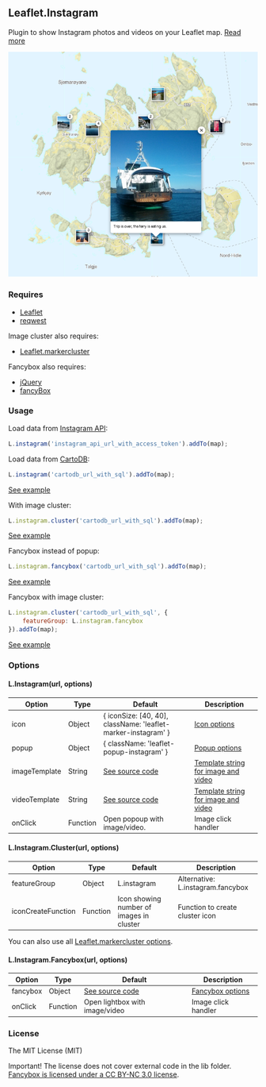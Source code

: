 ## Leaflet.Instagram

Plugin to show Instagram photos and videos on your Leaflet map. [Read more](http://blog.thematicmapping.org/2014/06/showing-instagram-photos-and-videos-on.html)

![Image of map with Instagram photos](img/popup-cluster.png)

### Requires
- [Leaflet](http://leafletjs.com/)
- [reqwest](https://github.com/ded/reqwest)

Image cluster also requires: 
- [Leaflet.markercluster](https://github.com/Leaflet/Leaflet.markercluster)

Fancybox also requires:
- [jQuery](http://jquery.com/)
- [fancyBox](http://fancyapps.com/fancybox/)

### Usage
Load data from [Instagram API](http://instagram.com/developer/):
```JavaScript
L.instagram('instagram_api_url_with_access_token').addTo(map);
```

Load data from [CartoDB](http://blog.thematicmapping.org/2014/06/syncing-your-instagram-photos-to-cartodb.html):
```JavaScript
L.instagram('cartodb_url_with_sql').addTo(map); 
```

[See example](http://turban.github.io/Leaflet.Instagram/examples/popup.html)

With image cluster:
```JavaScript
L.instagram.cluster('cartodb_url_with_sql').addTo(map); 
```

[See example](http://turban.github.io/Leaflet.Instagram/examples/popup-cluster.html)

Fancybox instead of popup:
```JavaScript
L.instagram.fancybox('cartodb_url_with_sql').addTo(map); 
```

[See example](http://turban.github.io/Leaflet.Instagram/examples/fancybox.html)

Fancybox with image cluster:
```JavaScript
L.instagram.cluster('cartodb_url_with_sql', {
	featureGroup: L.instagram.fancybox
}).addTo(map); 
```

[See example](http://turban.github.io/Leaflet.Instagram/examples/fancybox-cluster.html)

### Options

#### L.Instagram(url, options)

| Option             | Type           | Default                                                       | Description                         |
| -------------------| -------------- | ------------------------------------------------------------- | ----------------------------------- |
| icon               | Object         | { iconSize: [40, 40], className: 'leaflet-marker-instagram' } | [Icon options](http://leafletjs.com/reference.html#icon-options)                        |
| popup              | Object         | { className: 'leaflet-popup-instagram' }                      | [Popup options](http://leafletjs.com/reference.html#popup-options)                       |
| imageTemplate      | String         | [See source code](https://github.com/turban/Leaflet.Instagram/blob/gh-pages/Leaflet.Instagram.js)                                               | [Template string for image and video](http://leafletjs.com/reference.html#util-template) |
| videoTemplate      | String         | [See source code](https://github.com/turban/Leaflet.Instagram/blob/gh-pages/Leaflet.Instagram.js)                                               | [Template string for image and video](http://leafletjs.com/reference.html#util-template) |
| onClick            | Function       | Open popoup with image/video.                                 | Image click handler                 |

#### L.Instagram.Cluster(url, options)

| Option             | Type           | Default                                                       | Description                         |
| -------------------| -------------- | ------------------------------------------------------------- | ----------------------------------- |
| featureGroup       | Object         | L.instagram                                                   | Alternative: L.instagram.fancybox   |
| iconCreateFunction | Function       | Icon showing number of images in cluster                      | Function to create cluster icon     |

You can also use all [Leaflet.markercluster options](https://github.com/Leaflet/Leaflet.markercluster#all-options).

#### L.Instagram.Fancybox(url, options)

| Option             | Type           | Default                                                       | Description                         |
| -------------------| -------------- | ------------------------------------------------------------- | ----------------------------------- |
| fancybox           | Object         | [See source code](https://github.com/turban/Leaflet.Instagram/blob/gh-pages/Leaflet.Instagram.Fancybox.js)                                               | [Fancybox options](http://fancyapps.com/fancybox/#docs)                    |
| onClick            | Function       | Open lightbox with image/video                                | Image click handler                 |

### License

The MIT License (MIT)

Important! The license does not cover external code in the lib folder. [Fancybox is licensed under a CC BY-NC 3.0 license](http://www.fancyapps.com/fancybox/#license). 
